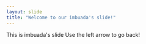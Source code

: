 ```yaml
---
layout: slide
title: "Welcome to our imbuada's slide!"
---
```

This is imbuada's slide
Use the left arrow to go back!
